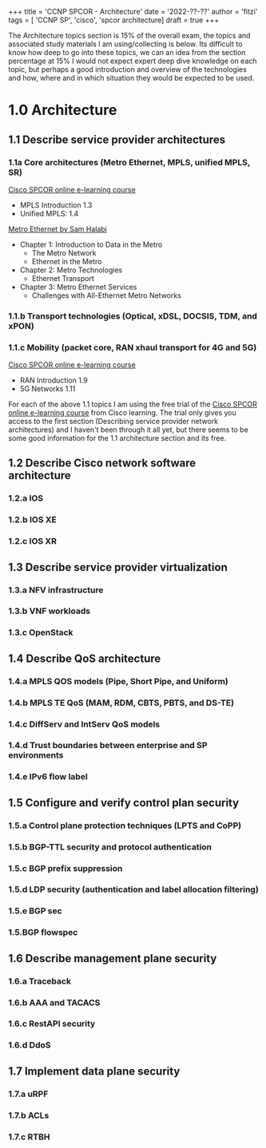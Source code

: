 +++
title = 'CCNP SPCOR - Architecture'
date = '2022-??-??'
author = 'fitzi'
tags = [ 'CCNP SP', 'cisco', 'spcor architecture]
draft = true
+++

The Architecture topics section is 15% of the overall exam, the topics and associated study materials I am 
using/collecting is below.  Its difficult to know how deep to go into these topics, we can an idea from the section percentage at 15% I would
not expect expert deep dive knowledge on each topic, but perhaps a good introduction and overview of the technologies
 and how, where and in which situation they would be expected to be used.

# 1.0 Architecture

## 1.1 Describe service provider architectures
### 1.1a Core architectures (Metro Ethernet, MPLS, unified MPLS, SR)

[Cisco SPCOR online e-learning course](https://learningnetworkstore.cisco.com/on-demand-e-learning/implementing-and-operating-cisco-service-provider-network-core-technologies-spcor-v1.0/ELT-SPCOR-V1-024029.html)

- MPLS Introduction 1.3
- Unified MPLS: 1.4

[Metro Ethernet by Sam Halabi](https://www.amazon.com/Metro-Ethernet-paperback-Sam-Halabi/dp/1587055376)

- Chapter 1: Introduction to Data in the Metro
  - The Metro Network
  - Ethernet in the Metro
- Chapter 2: Metro Technologies
  - Ethernet Transport
- Chapter 3: Metro Ethernet Services
  - Challenges with All-Ethernet Metro Networks





### 1.1.b Transport technologies (Optical, xDSL, DOCSIS, TDM, and xPON)
### 1.1.c Mobility (packet core, RAN xhaul transport for 4G and 5G)
[Cisco SPCOR online e-learning course](https://learningnetworkstore.cisco.com/on-demand-e-learning/implementing-and-operating-cisco-service-provider-network-core-technologies-spcor-v1.0/ELT-SPCOR-V1-024029.html)
- RAN Introduction 1.9
- 5G Networks 1.11 

For each of the above 1.1 topics I am using the free trial of the [Cisco SPCOR online e-learning course](https://learningnetworkstore.cisco.com/on-demand-e-learning/implementing-and-operating-cisco-service-provider-network-core-technologies-spcor-v1.0/ELT-SPCOR-V1-024029.html) 
from Cisco learning.  The trial only gives you access to the first section (Describing service provider network 
architectures) and I haven't been through it all yet, but there seems to be some good information for the 1.1 
architecture section and its free.




## 1.2 Describe Cisco network software architecture
### 1.2.a IOS
### 1.2.b IOS XE
### 1.2.c IOS XR

## 1.3 Describe service provider virtualization
### 1.3.a NFV infrastructure
### 1.3.b VNF workloads
### 1.3.c OpenStack

## 1.4 Describe QoS architecture
### 1.4.a MPLS QOS models (Pipe, Short Pipe, and Uniform)
### 1.4.b MPLS TE QoS (MAM, RDM, CBTS, PBTS, and DS-TE)
### 1.4.c DiffServ and IntServ QoS models
### 1.4.d Trust boundaries between enterprise and SP environments
### 1.4.e IPv6 flow label

## 1.5 Configure and verify control plan security
### 1.5.a Control plane protection techniques (LPTS and CoPP)
### 1.5.b BGP-TTL security and protocol authentication
### 1.5.c BGP prefix suppression
### 1.5.d LDP security (authentication and label allocation filtering)
### 1.5.e BGP sec
### 1.5.BGP flowspec

## 1.6 Describe management plane security
### 1.6.a Traceback
### 1.6.b AAA and TACACS
### 1.6.c RestAPI security
### 1.6.d DdoS

## 1.7 Implement data plane security
### 1.7.a uRPF
### 1.7.b ACLs
### 1.7.c RTBH



